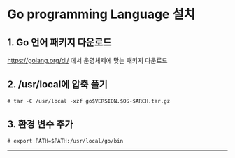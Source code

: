 # Go programming Language 설치



## 1. Go 언어 패키지 다운로드

<https://golang.org/dl/> 에서 운영체제에 맞는 패키지 다운로드



## 2. /usr/local에 압축 풀기

```
# tar -C /usr/local -xzf go$VERSION.$OS-$ARCH.tar.gz
```



## 3. 환경 변수 추가

```
# export PATH=$PATH:/usr/local/go/bin
```



---

